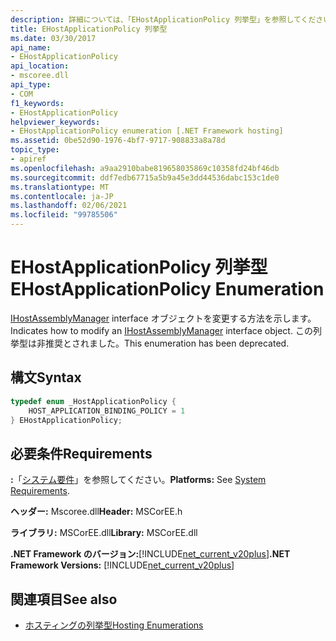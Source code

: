 ```yaml
---
description: 詳細については、「EHostApplicationPolicy 列挙型」を参照してください。
title: EHostApplicationPolicy 列挙型
ms.date: 03/30/2017
api_name:
- EHostApplicationPolicy
api_location:
- mscoree.dll
api_type:
- COM
f1_keywords:
- EHostApplicationPolicy
helpviewer_keywords:
- EHostApplicationPolicy enumeration [.NET Framework hosting]
ms.assetid: 0be52d90-1976-4bf7-9717-908833a8a78d
topic_type:
- apiref
ms.openlocfilehash: a9aa2910babe819658035869c10358fd24bf46db
ms.sourcegitcommit: ddf7edb67715a5b9a45e3dd44536dabc153c1de0
ms.translationtype: MT
ms.contentlocale: ja-JP
ms.lasthandoff: 02/06/2021
ms.locfileid: "99785506"
---
```

# <a name="ehostapplicationpolicy-enumeration"></a><span data-ttu-id="2979a-103">EHostApplicationPolicy 列挙型</span><span class="sxs-lookup"><span data-stu-id="2979a-103">EHostApplicationPolicy Enumeration</span></span>

<span data-ttu-id="2979a-104">[IHostAssemblyManager](ihostassemblymanager-interface.md) interface オブジェクトを変更する方法を示します。</span><span class="sxs-lookup"><span data-stu-id="2979a-104">Indicates how to modify an [IHostAssemblyManager](ihostassemblymanager-interface.md) interface object.</span></span> <span data-ttu-id="2979a-105">この列挙型は非推奨とされました。</span><span class="sxs-lookup"><span data-stu-id="2979a-105">This enumeration has been deprecated.</span></span>  
  
## <a name="syntax"></a><span data-ttu-id="2979a-106">構文</span><span class="sxs-lookup"><span data-stu-id="2979a-106">Syntax</span></span>  
  
```cpp  
typedef enum _HostApplicationPolicy {  
    HOST_APPLICATION_BINDING_POLICY = 1  
} EHostApplicationPolicy;  
```  
  
## <a name="requirements"></a><span data-ttu-id="2979a-107">必要条件</span><span class="sxs-lookup"><span data-stu-id="2979a-107">Requirements</span></span>  

 <span data-ttu-id="2979a-108">**:**「[システム要件](../../get-started/system-requirements.md)」を参照してください。</span><span class="sxs-lookup"><span data-stu-id="2979a-108">**Platforms:** See [System Requirements](../../get-started/system-requirements.md).</span></span>  
  
 <span data-ttu-id="2979a-109">**ヘッダー:** Mscoree.dll</span><span class="sxs-lookup"><span data-stu-id="2979a-109">**Header:** MSCorEE.h</span></span>  
  
 <span data-ttu-id="2979a-110">**ライブラリ:** MSCorEE.dll</span><span class="sxs-lookup"><span data-stu-id="2979a-110">**Library:** MSCorEE.dll</span></span>  
  
 <span data-ttu-id="2979a-111">**.NET Framework のバージョン:**[!INCLUDE[net_current_v20plus](../../../../includes/net-current-v20plus-md.md)]</span><span class="sxs-lookup"><span data-stu-id="2979a-111">**.NET Framework Versions:** [!INCLUDE[net_current_v20plus](../../../../includes/net-current-v20plus-md.md)]</span></span>  
  
## <a name="see-also"></a><span data-ttu-id="2979a-112">関連項目</span><span class="sxs-lookup"><span data-stu-id="2979a-112">See also</span></span>

- [<span data-ttu-id="2979a-113">ホスティングの列挙型</span><span class="sxs-lookup"><span data-stu-id="2979a-113">Hosting Enumerations</span></span>](hosting-enumerations.md)
